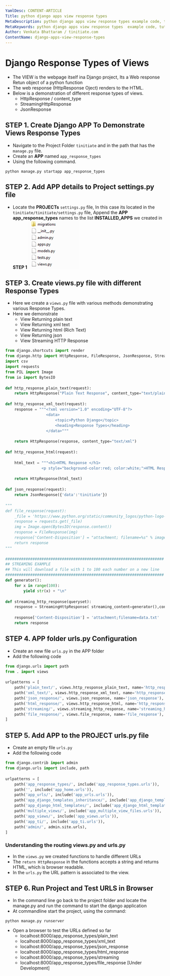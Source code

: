```yaml
---
YamlDesc: CONTENT-ARTICLE
Title: python django apps view response types
MetaDescription: python django apps view response types example code, tutorials
MetaKeywords: python django apps view response types  example code, tutorials
Author: Venkata Bhattaram / tinitiate.com
ContentName: django-apps-view-response-types
---
```


# Django Response Types of Views
* The VIEW is the webpage itself ina Django project, Its a Web response 
  Retun object of a python function 
* The web response (HttpResponse Oject) renders to the HTML.
* Below is a demonstration of different response types of views.
  * HttpResponse / content_type
  * StreamingHttpResponse
  * JsonResponse

## STEP 1. Create Django APP To Demonstrate Views Response Types
* Navigate to the Project Folder `tinitiate` and in the path that has the 
  `manage.py` file.
* Create an **APP** named `app_response_types`
* Using the following command.
```
python manage.py startapp app_response_types
```

## STEP 2. Add APP details to Project settings.py file
* Locate the **PROJECTs** `settings.py` file, In this case its located in the 
  `tinitiate/tinitiate/settings.py` file, Append the **APP app_response_types** names to the 
  list **INSTALLED_APPS**  we created in **STEP 1**
![django app folder structure](django-app-folder-structure.png "django app folder structure")

## STEP 3. Create views.py file with different Response Types
* Here we create a `views.py` file with various methods demonstrating 
  various Response Types.
* Here we demonstrate 
  * View Returning plain text 
  * View Returning xml text
  * View Returning html (Rich Text) 
  * View Returning json
  * View Streaming HTTP Response
```python
from django.shortcuts import render
from django.http import HttpResponse, FileResponse, JsonResponse, StreamingHttpResponse
import csv
import requests
from PIL import Image
from io import BytesIO

def http_response_plain_text(request):
    return HttpResponse("Plain Text Response", content_type="text/plain")

def http_response_xml_text(request):
    response = """<?xml version="1.0" encoding="UTF-8"?>
                  <data>
                      <topic>Python Django</topic>
                      <heading>Response Types</heading>
                  </data>"""

    return HttpResponse(response, content_type="text/xml")

def http_response_html(request):

    html_text = """<h1>HTML Response </h1>
                <p style="background-color:red; color:white;">HTML Response Output</p>"""

    return HttpResponse(html_text)

def json_response(request):
    return JsonResponse({'data':'tinitiate'})

"""
def file_response(request):
    _file = 'https://www.python.org/static/community_logos/python-logo-master-v3-TM.png'
    response = requests.get(_file)
    img = Image.open(BytesIO(response.content))
    response = FileResponse(img)
    response['Content-Disposition'] = "attachment; filename=%s" % image.svg
    return response
"""

######################################################################
## STREAMING EXAMPLE 
## This will download a file with 1 to 100 each number on a new line
######################################################################
def generator():
    for x in range(100):
        yield str(x) + "\n"

def streaming_http_response(queryset):
    response = StreamingHttpResponse( streaming_content=generator(),content_type='text/plain')

    response['Content-Disposition'] = 'attachment;filename=data.txt'
    return response
```

## STEP 4. APP folder urls.py Configuration
* Create an new file `urls.py` in the APP folder
* Add the following code
```python
from django.urls import path
from . import views

urlpatterns = [
    path('plain_text/', views.http_response_plain_text, name='http_response_plain_text'),
    path('xml_text/', views.http_response_xml_text, name='http_response_xml_text'),
    path('json_response/', views.json_response, name='json_response'),
    path('html_response/', views.http_response_html, name='http_response_html'),
    path('streaming/', views.streaming_http_response, name='streaming_http_response'),
    path('file_response/', views.file_response, name='file_response'),
]
```

## STEP 5. Add APP to the PROJECT urls.py file
* Create an empty file `urls.py`
* Add the following code
```python
from django.contrib import admin
from django.urls import include, path

urlpatterns = [
    path('app_response_types/', include('app_response_types.urls')),
    path('', include('app_home.urls')),
    path('app_urls/', include('app_urls.urls')),
    path('app_django_templates_inheritance/', include('app_django_templates_inheritance.urls')),
    path('app_django_html_templates/', include('app_django_html_templates.urls')),
    path('multiple_views/', include('app_multiple_view_files.urls')),
    path('app_views/', include('app_views.urls')),
    path('app_ti/', include('app_ti.urls')),
    path('admin/', admin.site.urls),
]
```

### Understanding the routing views.py and urls.py
* In the `views.py` we created functions to handle different URLs
* The `return HttpResponse` in the functions accepts a string and returns 
  HTML, which is browser readable.
* In the `urls.py` the URL pattern is associated to the view.<function-name>


## STEP 6. Run Project and Test URLS in Browser
* In the command line go back to the project folder and locate the manage.py 
  and run the command to start the django application
* At commandline start the project, using the command:
```
python manage.py runserver
```
* Open a browser to test the URLs defined so far
  * localhost:8000/app_response_types/plain_text
  * localhost:8000/app_response_types/xml_text
  * localhost:8000/app_response_types/json_response
  * localhost:8000/app_response_types/html_response
  * localhost:8000/app_response_types/streaming
  * localhost:8000/app_response_types/file_response [Under Development]
